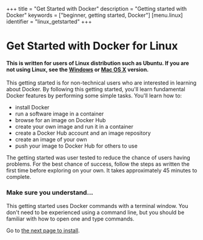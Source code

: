 +++
title = "Get Started with Docker"
description = "Getting started with Docker"
keywords = ["beginner, getting started, Docker"]
[menu.linux]
identifier = "linux_getstarted"
+++

# Get Started with Docker for Linux

#### **This is written for users of Linux distribution such as Ubuntu. If you are not using Linux, see the [Windows](../windows/started.md) or [Mac OS X](../mac/started.md) version.**

This getting started is for non-technical users who are interested in learning about Docker. By following this getting started, you'll learn fundamental Docker features by performing some simple tasks. You'll learn how to:

* install Docker
* run a software image in a container
* browse for an image on Docker Hub
* create your own image and run it in a container
* create a Docker Hub account and an image repository
* create an image of your own
* push your image to Docker Hub for others to use

The getting started was user tested to reduce the chance of users having problems. For the best chance of success, follow the steps as written the first time before exploring on your own. It takes approximately 45 minutes to complete.


### Make sure you understand...

This getting started uses Docker commands with a terminal window. You don't need
to be experienced using a command line, but you should be familiar with how to
open one and type commands.

Go to [the next page to install](step_one.md).


&nbsp;
